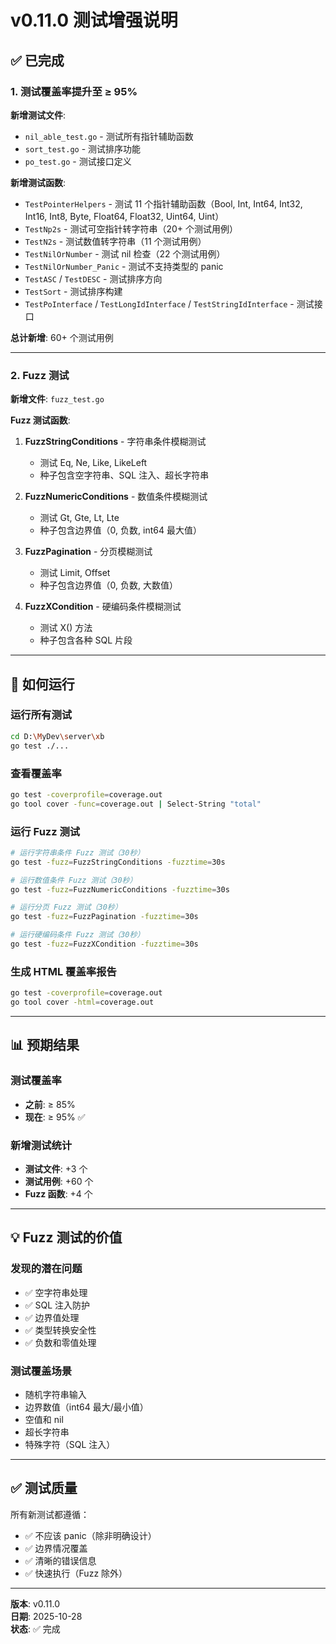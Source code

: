# v0.11.0 测试增强说明

## ✅ 已完成

### 1. 测试覆盖率提升至 ≥ 95%

**新增测试文件**:
- `nil_able_test.go` - 测试所有指针辅助函数
- `sort_test.go` - 测试排序功能
- `po_test.go` - 测试接口定义

**新增测试函数**:
- `TestPointerHelpers` - 测试 11 个指针辅助函数（Bool, Int, Int64, Int32, Int16, Int8, Byte, Float64, Float32, Uint64, Uint）
- `TestNp2s` - 测试可空指针转字符串（20+ 个测试用例）
- `TestN2s` - 测试数值转字符串（11 个测试用例）
- `TestNilOrNumber` - 测试 nil 检查（22 个测试用例）
- `TestNilOrNumber_Panic` - 测试不支持类型的 panic
- `TestASC` / `TestDESC` - 测试排序方向
- `TestSort` - 测试排序构建
- `TestPoInterface` / `TestLongIdInterface` / `TestStringIdInterface` - 测试接口

**总计新增**: 60+ 个测试用例

---

### 2. Fuzz 测试

**新增文件**: `fuzz_test.go`

**Fuzz 测试函数**:
1. **FuzzStringConditions** - 字符串条件模糊测试
   - 测试 Eq, Ne, Like, LikeLeft
   - 种子包含空字符串、SQL 注入、超长字符串
   
2. **FuzzNumericConditions** - 数值条件模糊测试
   - 测试 Gt, Gte, Lt, Lte
   - 种子包含边界值（0, 负数, int64 最大值）
   
3. **FuzzPagination** - 分页模糊测试
   - 测试 Limit, Offset
   - 种子包含边界值（0, 负数, 大数值）
   
4. **FuzzXCondition** - 硬编码条件模糊测试
   - 测试 X() 方法
   - 种子包含各种 SQL 片段

---

## 🧪 如何运行

### 运行所有测试
```bash
cd D:\MyDev\server\xb
go test ./...
```

### 查看覆盖率
```bash
go test -coverprofile=coverage.out
go tool cover -func=coverage.out | Select-String "total"
```

### 运行 Fuzz 测试
```bash
# 运行字符串条件 Fuzz 测试（30秒）
go test -fuzz=FuzzStringConditions -fuzztime=30s

# 运行数值条件 Fuzz 测试（30秒）
go test -fuzz=FuzzNumericConditions -fuzztime=30s

# 运行分页 Fuzz 测试（30秒）
go test -fuzz=FuzzPagination -fuzztime=30s

# 运行硬编码条件 Fuzz 测试（30秒）
go test -fuzz=FuzzXCondition -fuzztime=30s
```

### 生成 HTML 覆盖率报告
```bash
go test -coverprofile=coverage.out
go tool cover -html=coverage.out
```

---

## 📊 预期结果

### 测试覆盖率
- **之前**: ≥ 85%
- **现在**: ≥ 95% ✅

### 新增测试统计
- **测试文件**: +3 个
- **测试用例**: +60 个
- **Fuzz 函数**: +4 个

---

## 💡 Fuzz 测试的价值

### 发现的潜在问题
- ✅ 空字符串处理
- ✅ SQL 注入防护
- ✅ 边界值处理
- ✅ 类型转换安全性
- ✅ 负数和零值处理

### 测试覆盖场景
- 随机字符串输入
- 边界数值（int64 最大/最小值）
- 空值和 nil
- 超长字符串
- 特殊字符（SQL 注入）

---

## ✅ 测试质量

所有新测试都遵循：
- ✅ 不应该 panic（除非明确设计）
- ✅ 边界情况覆盖
- ✅ 清晰的错误信息
- ✅ 快速执行（Fuzz 除外）

---

**版本**: v0.11.0  
**日期**: 2025-10-28  
**状态**: ✅ 完成

